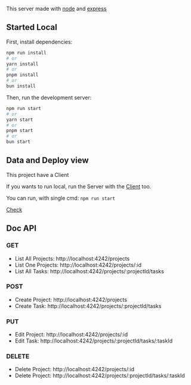 This server made with [node](https://nodejs.org/en) and [express](https://expressjs.com/pt-br/)

## Started Local

First, install dependencies:

```bash
npm run install
# or
yarn install
# or
pnpm install
# or
bun install
```

Then, run the development server:

```bash
npm run start
# or
yarn start
# or
pnpm start
# or
bun start
```

## Data and Deploy view

This project have a Client

If you wants to run local, run the Server with the [Client](../client) too.

You can run, with single cmd: `npm run start`

[Check](../)

## Doc API

### GET
- List All Projects: http://localhost:4242/projects
- List One Projects: http://localhost:4242/projects/:id
- List All Tasks: http://localhost:4242/projects/:projectId/tasks

### POST
- Create Project: http://localhost:4242/projects
- Create Task: http://localhost:4242/projects/:projectId/tasks

### PUT
- Edit Project: http://localhost:4242/projects/:id
- Edit Task: http://localhost:4242/projects/:projectId/tasks/:taskId


### DELETE
- Delete Project: http://localhost:4242/projects/:id
- Delete Project: http://localhost:4242/projects/:projectId/tasks/:taskId
